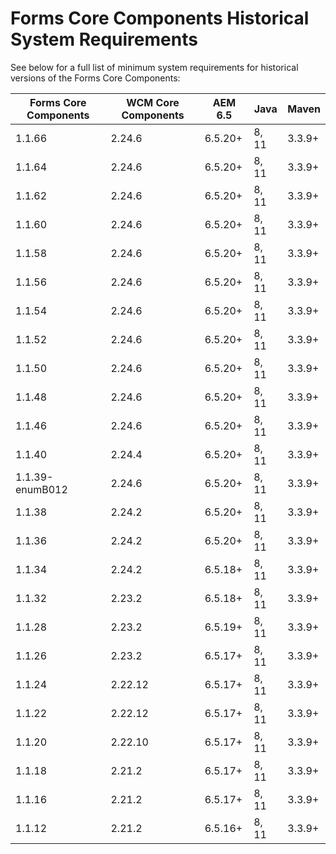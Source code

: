 # Forms Core Components Historical System Requirements

See below for a full list of minimum system requirements for historical versions of the Forms Core Components:

| Forms Core Components | WCM Core Components | AEM 6.5 | Java  | Maven  |  
|-----------------------|---------------------|---------| ----- | ------ |
| 1.1.66                | 2.24.6             | 6.5.20+ | 8, 11 | 3.3.9+ |
| 1.1.64                | 2.24.6             | 6.5.20+ | 8, 11 | 3.3.9+ |
| 1.1.62                | 2.24.6             | 6.5.20+ | 8, 11 | 3.3.9+ |
| 1.1.60                | 2.24.6             | 6.5.20+ | 8, 11 | 3.3.9+ |
| 1.1.58                | 2.24.6             | 6.5.20+ | 8, 11 | 3.3.9+ |
| 1.1.56                | 2.24.6             | 6.5.20+ | 8, 11 | 3.3.9+ |
| 1.1.54                | 2.24.6             | 6.5.20+ | 8, 11 | 3.3.9+ |
| 1.1.52                | 2.24.6             | 6.5.20+ | 8, 11 | 3.3.9+ |
| 1.1.50                | 2.24.6             | 6.5.20+ | 8, 11 | 3.3.9+ |
| 1.1.48                | 2.24.6             | 6.5.20+ | 8, 11 | 3.3.9+ |
| 1.1.46                | 2.24.6             | 6.5.20+ | 8, 11 | 3.3.9+ |
| 1.1.40                | 2.24.4              | 6.5.20+ | 8, 11 | 3.3.9+ |
| 1.1.39-enumB012                | 2.24.6             | 6.5.20+ | 8, 11 | 3.3.9+ |
| 1.1.38                | 2.24.2              | 6.5.20+ | 8, 11 | 3.3.9+ |
| 1.1.36                | 2.24.2              | 6.5.20+ | 8, 11 | 3.3.9+ |
| 1.1.34                | 2.24.2              | 6.5.18+ | 8, 11 | 3.3.9+ |
| 1.1.32                | 2.23.2              | 6.5.18+ | 8, 11 | 3.3.9+ |
| 1.1.28                | 2.23.2              | 6.5.19+ | 8, 11 | 3.3.9+ |
| 1.1.26                | 2.23.2              | 6.5.17+ | 8, 11 | 3.3.9+ |
| 1.1.24                | 2.22.12             | 6.5.17+ | 8, 11 | 3.3.9+ |
| 1.1.22                | 2.22.12             | 6.5.17+ | 8, 11 | 3.3.9+ |
| 1.1.20                | 2.22.10             | 6.5.17+ | 8, 11 | 3.3.9+ |
| 1.1.18                | 2.21.2              | 6.5.17+ | 8, 11 | 3.3.9+ |
| 1.1.16                | 2.21.2              | 6.5.17+ | 8, 11 | 3.3.9+ |
| 1.1.12                | 2.21.2              | 6.5.16+ | 8, 11 | 3.3.9+ |


